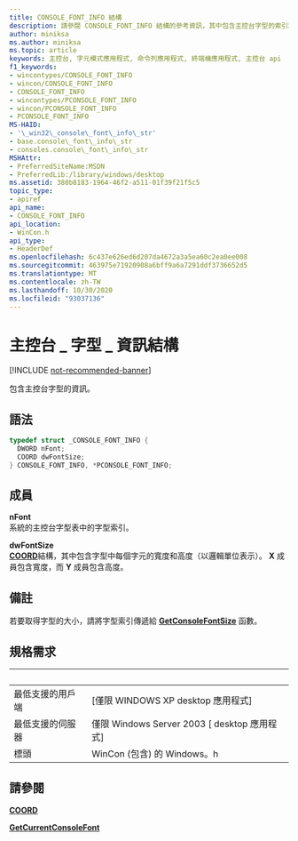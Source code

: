 ```yaml
---
title: CONSOLE_FONT_INFO 結構
description: 請參閱 CONSOLE_FONT_INFO 結構的參考資訊，其中包含主控台字型的索引和大小。
author: miniksa
ms.author: miniksa
ms.topic: article
keywords: 主控台, 字元模式應用程式, 命令列應用程式, 終端機應用程式, 主控台 api
f1_keywords:
- wincontypes/CONSOLE_FONT_INFO
- wincon/CONSOLE_FONT_INFO
- CONSOLE_FONT_INFO
- wincontypes/PCONSOLE_FONT_INFO
- wincon/PCONSOLE_FONT_INFO
- PCONSOLE_FONT_INFO
MS-HAID:
- '\_win32\_console\_font\_info\_str'
- base.console\_font\_info\_str
- consoles.console\_font\_info\_str
MSHAttr:
- PreferredSiteName:MSDN
- PreferredLib:/library/windows/desktop
ms.assetid: 380b8183-1964-46f2-a511-01f39f21f5c5
topic_type:
- apiref
api_name:
- CONSOLE_FONT_INFO
api_location:
- WinCon.h
api_type:
- HeaderDef
ms.openlocfilehash: 6c437e626ed6d207da4672a3a5ea60c2ea0ee008
ms.sourcegitcommit: 463975e71920908a6bff9a6a7291ddf3736652d5
ms.translationtype: MT
ms.contentlocale: zh-TW
ms.lasthandoff: 10/30/2020
ms.locfileid: "93037136"
---
```

# <a name="console_font_info-structure"></a>主控台 \_ 字型 \_ 資訊結構

[!INCLUDE [not-recommended-banner](./includes/not-recommended-banner.md)]

包含主控台字型的資訊。

## <a name="syntax"></a>語法

```C
typedef struct _CONSOLE_FONT_INFO {
  DWORD nFont;
  COORD dwFontSize;
} CONSOLE_FONT_INFO, *PCONSOLE_FONT_INFO;
```

## <a name="members"></a>成員

**nFont**  
系統的主控台字型表中的字型索引。

**dwFontSize**  
[**COORD**](coord-str.md)結構，其中包含字型中每個字元的寬度和高度（以邏輯單位表示）。 **X** 成員包含寬度，而 **Y** 成員包含高度。

## <a name="remarks"></a>備註

若要取得字型的大小，請將字型索引傳遞給 [**GetConsoleFontSize**](getconsolefontsize.md) 函數。

## <a name="requirements"></a>規格需求

| &nbsp; | &nbsp; |
|-|-|
| 最低支援的用戶端 | \[僅限 WINDOWS XP desktop 應用程式\] |
| 最低支援的伺服器 | 僅限 Windows Server 2003 \[ desktop 應用程式\] |
| 標頭 | WinCon (包含) 的 Windows。h |

## <a name="see-also"></a>請參閱

[**COORD**](coord-str.md)

[**GetCurrentConsoleFont**](getcurrentconsolefont.md)
